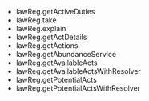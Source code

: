 - lawReg.getActiveDuties
- lawReg.take
- lawReg.explain
- lawReg.getActDetails
- lawReg.getActions
- lawReg.getAbundanceService
- lawReg.getAvailableActs
- lawReg.getAvailableActsWithResolver
- lawReg.getPotentialActs
- lawReg.getPotentialActsWithResolver
